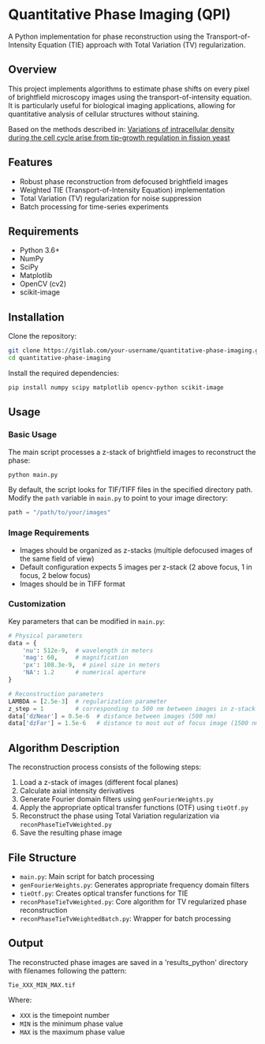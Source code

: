 # Quantitative Phase Imaging (QPI)

A Python implementation for phase reconstruction using the Transport-of-Intensity Equation (TIE) approach with Total Variation (TV) regularization.

## Overview

This project implements algorithms to estimate phase shifts on every pixel of brightfield microscopy images using the transport-of-intensity equation. It is particularly useful for biological imaging applications, allowing for quantitative analysis of cellular structures without staining.

Based on the methods described in: [Variations of intracellular density during the cell cycle arise from tip-growth regulation in fission yeast](https://elifesciences.org/articles/64901)

## Features

- Robust phase reconstruction from defocused brightfield images
- Weighted TIE (Transport-of-Intensity Equation) implementation
- Total Variation (TV) regularization for noise suppression
- Batch processing for time-series experiments

## Requirements

- Python 3.6+
- NumPy
- SciPy
- Matplotlib
- OpenCV (cv2)
- scikit-image

## Installation

Clone the repository:

```bash
git clone https://gitlab.com/your-username/quantitative-phase-imaging.git
cd quantitative-phase-imaging
```

Install the required dependencies:

```bash
pip install numpy scipy matplotlib opencv-python scikit-image
```

## Usage

### Basic Usage

The main script processes a z-stack of brightfield images to reconstruct the phase:

```bash
python main.py
```

By default, the script looks for TIF/TIFF files in the specified directory path. Modify the `path` variable in `main.py` to point to your image directory:

```python
path = "/path/to/your/images"
```

### Image Requirements

- Images should be organized as z-stacks (multiple defocused images of the same field of view)
- Default configuration expects 5 images per z-stack (2 above focus, 1 in focus, 2 below focus)
- Images should be in TIFF format

### Customization

Key parameters that can be modified in `main.py`:

```python
# Physical parameters
data = {
    'nu': 512e-9,  # wavelength in meters
    'mag': 60,     # magnification
    'px': 108.3e-9,  # pixel size in meters
    'NA': 1.2      # numerical aperture
}

# Reconstruction parameters
LAMBDA = [2.5e-3]  # regularization parameter
z_step = 1         # corresponding to 500 nm between images in z-stack
data['dzNear'] = 0.5e-6  # distance between images (500 nm)
data['dzFar'] = 1.5e-6   # distance to most out of focus image (1500 nm)
```

## Algorithm Description

The reconstruction process consists of the following steps:

1. Load a z-stack of images (different focal planes)
2. Calculate axial intensity derivatives
3. Generate Fourier domain filters using `genFourierWeights.py`
4. Apply the appropriate optical transfer functions (OTF) using `tieOtf.py`
5. Reconstruct the phase using Total Variation regularization via `reconPhaseTieTvWeighted.py`
6. Save the resulting phase image

## File Structure

- `main.py`: Main script for batch processing
- `genFourierWeights.py`: Generates appropriate frequency domain filters
- `tieOtf.py`: Creates optical transfer functions for TIE
- `reconPhaseTieTvWeighted.py`: Core algorithm for TV regularized phase reconstruction
- `reconPhaseTieTvWeightedBatch.py`: Wrapper for batch processing

## Output

The reconstructed phase images are saved in a 'results_python' directory with filenames following the pattern:

```
Tie_XXX_MIN_MAX.tif
```

Where:
- `XXX` is the timepoint number
- `MIN` is the minimum phase value
- `MAX` is the maximum phase value
